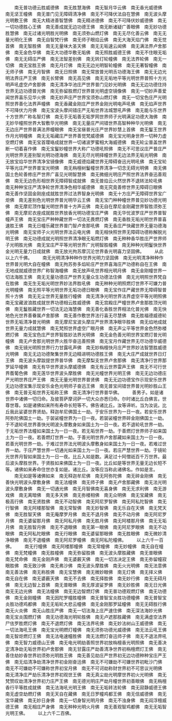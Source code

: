 <!-- { "loadSidebar": true } -->
　　南无普功德云胜威德佛　南无胜慧海佛　南无智月华云佛　南无香光威德佛　南无坚王幢佛　南无普门见无障碍清净佛　南无不可降伏法自在慧佛　南无波头摩光明敷王佛　南无大精进善智慧佛　南无精进德佛　南无不可降伏妙威德佛　南无一切功德胜心王佛　南无善成就无边功德王佛　南无断诸疑广善眼佛　南无妙功德胜慧佛　南无过诸光明胜光明佛　南无须弥山燃灯佛　南无无尽化善云佛　南无无量光明化王佛　南无自智梵行佛　南无师子眼焰云佛　南无大海天焰门佛　南无觉首佛　南无智胜佛　南无无量味大圣天佛　南无无垢速云闻佛　南无满法界卢舍那佛　南无金色华佛　南无大功德华敷无垢佛　南无照胜威德王佛　南无不住眼无垢佛　南无无碍庄严佛　南无法智差别佛　南无转灯轮幢佛　南无法界轮佛　南无一切佛　南无宝胜王佛　南无月灯佛　南无无边光明智轮幢佛　南无无著智幢佛　南无师子佛　南无月智佛　南无日照佛　南无常放普光明舌功德海王佛　南无无边光明法界庄严王佛　南无长臂佛　南无高见佛　南无无垢地平等光明世界普照十方光明声吼虚空卢舍那佛　南无清净华池庄严世界普门见妙光明佛　南无无边功德住持世界无边功德普光佛　南无弥留胜燃灯世界普光明虚空镜像佛　南无一切妙声善爱闻世界喜乐见华火佛　南无妙声庄严世界宝须弥山燃灯佛　南无一切宝色庄严光明照世界善化法界声幢佛　南无香藏金刚庄严世界金刚光明电声吼佛　南无焰声世界不可降伏力月佛　南无宝波头摩间错庄严无垢世界法城慧吼声佛　南无能与乐世界十方世界广称名智灯佛　南无手无垢善无垢罗网世界师子光明满足功德大海佛　南无妙华幢照世界大智敷华光明佛　南无无量庄严间错世界高智种种华光明佛　南无无边庄严世界普满法界幢眼佛　南无宝昼普光庄严世界妙慧上首佛　南无鬘王世界作月光明幢佛　南无无垢藏庄严世界善觉梵威德佛　南无宝光明身世界一切种力虚空燃灯佛　南无宝首璎珞成就世界一切诸波罗蜜相大海威德佛　南无轮尘普盖世界断一切着喜作佛　南无宝鬘妙幢世界大称广功德吼照佛　南无不可思议庄严普庄严光明世界无差别智光明功德海佛　南无无尽光明择幢世界无边法界无垢光明佛　南无放宝焰华世界清净宝镜像佛　南无威德焰藏世界无障碍奋迅光明吼佛　南无宝轮平等光庄严世界普宝光明佛　南无栴檀树鬘幢世界清净一切念无碍光明佛　南无佛国土色轮善修庄严世界广喜见光明智慧佛　南无微细光明庄严照世界法界奋迅善观佛　南无无边色形相世界无障碍智成就佛　南无普焰云火然世界不退转法轮吼佛　南无种种宝庄严清净轮世界清净色相华威德佛　南无究竟善修世界无障碍日眼佛　南无善作坚固金刚座成就胜世界过法界智身光明佛　南无十方庄严无障碍世界宝广炬佛　南无差别色光明世界普光明华云王佛　南无宝门种种幢世界普见妙功德光明佛　南无摩尼顶作鬘光明世界普十方声云佛　南无自在摩尼金刚藏世界智胜须弥王佛　南无摩尼衣座成就胜世界放香光明功德宝庄严佛　南无华忧波罗庄严世界普智幢声王佛　南无宝庄严种种藏世界一切法无畏燃灯佛　南无香胜无垢光明世界普喜速胜王佛　南无日幢乐藏世界普门智卢舍那吼佛　南无香庄严快藏世界无量功德海光明佛　南无宝师子火光明世界法云电光佛　南无相快照世界无障碍功德称解脱光明王佛　南无功德成就光明照世界清净眼无垢燃灯佛　南无种种香华胜庄严世界师子光明胜光佛　南无宝庄严平等光明世界广光明智胜幢佛　南无种种光明鬘快世界金光明无量力日成就佛　南无放光拘苏摩沉沦世界香光明喜力坚固佛。
　　从此以上六千佛。
　　南无光明清净种种作世界光明力坚固佛　南无光明清净种种作世界普光明大自在幢佛　南无拘苏弥多焰轮庄严世界喜海庄严功德称自在王佛　南无地成就威德世界广称智海幢佛　南无放声吼世界相光明月佛　南无金刚幢世界一切法海胜王佛　南无无量功德庄严世界无量众生功德法住佛　南无光明照世界梵自在胜佛　南无生无垢光明世界妙法界胜吼佛　南无种种光明照燃灯世界不可嫌力普光明幢佛　南无照平等光明世界无垢功德日眼佛　南无宝作庄严藏世界无障碍智普照十方佛　南无无尘世界无量胜行幢佛　南无清净光明世界法界虚空平等光明照佛　南无宝藏波浪胜成就世界功德相云胜威德佛　南无宫殿庄严幢世界卢舍那胜顶光明佛　南无鬘胜藏世界一切法无边海慧佛　南无善化香胜世界相法化普光佛　南无快地色光世界善眷属卢舍那佛　南无善作敷世界法行喜无尽慧佛　南无胜福德威德轮世界无垢清净普光明佛　南无摩尼宝波头摩庄严世界清净眼华胜佛　南无焰地成就世界无量力成就慧佛　南无梵照世界虚空广眼月佛　南无声尘平等世界金色然弥楼燃灯佛　南无宝色庄严世界智胜妙法界光明佛　南无金色善光明世界宝燃灯普光明幢佛　南无卢舍那光明世界火胜华奋迅善照佛　南无宝月作藏世界无尽功德华威德佛　南无镜光明照世界行力甘露吼声佛　南无妙栴檀快月庄严世界妙法智慧胜威德光明佛　南无无边功德聚集世界无边精进明功德胜王佛　南无大庄严成就世界日灯王佛　南无波头摩跋提世界普华佛　南无摩梨支世界卢舍那佛　南无清净行世界那罗延华幢佛　南无有华世界波头摩威德佛　南无有云世界雷声王佛　南无不可行世界薝葡色佛　南无莲华世界波头摩胜佛　南无光幢世界光明王佛　南无无边功德庄严光明世界庄严王佛　南无无量光明世界普贤佛　南无无边功德宝作示现安乐世界无边功德宝集示现安乐金色光明师子奋迅王佛　南无普宝间错世界普光明妙胜山王佛　南无普无垢世界无垢称王佛　南无清净行世界普华佛。
　　善男子。如是诸世界中诸佛一切归命。及彼菩萨摩诃萨一切大众亦悉归命。尔时诸比丘白佛言。世尊世尊。如是诸佛如来所有寿命长短等不。佛告诸比丘。汝等谛听。当为汝说。比丘我此娑婆世界贤劫。释迦牟尼佛国土一劫。于安乐世界为一日一夜。若安乐世界阿弥陀佛国土一劫。于袈裟幢世界为一日一夜。若袈裟幢世界碎金刚佛国土一劫。于不退轮吼世界善快光明波头摩敷身如来国土为一日一夜。若不退轮吼世界一劫。于无垢世界法幢如来国土为一日一夜。若无垢世界一劫。于善燃灯世界师子如来国土为一日一夜。若善燃灯世界一劫。于善光明世界卢舍那藏如来国土为一日一夜。若善光明世界一劫。于难过世界法光明波头摩敷身如来国土为一日一夜。若难过世界一劫。于庄严慧世界一切通光如来国土为一日一夜。若庄严慧世界一劫。于镜轮光世界月智如来国土为一日一夜。比丘入如是数。满足过十阿僧祇百千万世界。最后波头摩胜世界。于贤胜如来佛国土为一日一夜。比丘如是等世界无量无边长短不等。诸佛如来寿命住世亦复如是。诸比丘。汝等应当称此诸佛名。作如是言。
　　南无如是等诸佛如来　南无释迦牟尼佛　南无阿弥陀佛　南无碎金刚佛　南无善快光明波头摩敷身佛　南无法幢佛　南无师子佛　南无卢舍那藏佛　南无法光明波头摩敷身佛　南无一切通光佛　南无月智佛南无喜身佛　南无无求利佛　南无游戏佛　南无离暗佛　南无多天佛　南无弥楼相佛　南无众明佛　南无宝藏佛　南无极高行佛　南无贤胜佛　南无不动智佛　南无阿尼罗智佛　南无阿私陀智佛　南无行智佛　南无阿楼那智佛　南无常智佛　南无妙智佛　南无乐自在天佛　南无梵天佛　南无胜智天佛　南无庵摩罗月佛　南无不退月佛　南无不动月佛　南无阿尼罗月佛　南无婆留那月佛　南无阿私月佛　南无胜月佛　南无阿楼那月佛　南无无垢月佛　南无胜智月佛　南无不退眼佛　南无第一眼佛　南无阿尼罗眼佛　南无不动眼佛　南无阿私陀眼佛　南无行眼佛　南无婆留那眼佛　南无胜眼佛　南无微妙清净眼佛　南无不退幢佛　南无阿尼罗幢佛　南无阿私陀幢佛。
　　以上六千一百佛。
　　南无行幢佛　南无阿楼那幢佛　南无常幢佛　南无妙幢佛　南无自在幢佛　南无梵幢佛　南无胜幢佛　南无弥留胜佛　南无波头摩胜藏佛　南无普眼佛　南无梵命佛　南无金刚声佛　南无婆薮天佛　南无一切法决定王佛　南无弥留幢寂眼胜佛　南无致沙佛　南无弗沙佛　南无波头摩胜佛　南无火光明佛　南无法意佛　南无善法佛　南无称胜佛　南无宝慧佛　南无微妙眼佛　南无灯佛　南无择义佛　南无自在佛　南无婆薮天佛　南无不去佛　南无择胜佛　南无妙行佛　南无无碍月佛　南无无边智上首佛　南无普眼佛　南无厚波娑罗佛　南无妙胜佛　南无日光佛　南无无边光佛　南无法幢佛　南无无边智燃灯佛　南无普功德观燃灯佛　南无功德佛　南无金刚幢佛　南无因陀罗幢胜幢佛　南无普智宝炎胜功德幢佛　南无普智宝炎胜功德鸡都佛　南无无垢轮大悲云幢佛　南无金刚那罗延幢佛　南无无碍胜行佛　南无火炎佛　南无山胜庄严佛　南无一切法海上庄严速住佛　南无深法海妙光佛　南无宝炎围燃灯佛　南无功德海光明轮胜佛　南无卢遮那胜藏佛　南无满虚空法界尸佉罗胜燃灯佛　南无不退燃灯佛　南无法界吼佛　南无妙法树山王威德佛　南无一切法海吼王佛　南无宝光明燃灯幢佛　南无须弥功德光威德佛　南无法云吼王佛　南无智炬燃灯王佛　南无法电速幢胜佛　南无法燃灯奋迅师子佛　南无不退法界吼佛　南无智力威德山王佛　南无电光明劫善照世界初放栴檀香光明照佛　南无善决定清净劫无垢世界初卢舍那佛　南无甘露庄严劫善清净世界初栴檀燃灯王佛　南无善住劫妙香世界初须弥光明胜王佛　南无善见劫庄严世界初无边功德种种宝庄严王佛　南无焰清净劫清净世界初金刚奋迅佛　南无不可嫌劫不可嫌世界初毗沙门佛　南无不可嫌劫不可嫌称世界初宝月佛　南无不可诃劫称财世界初不可思议光明佛　南无清净庄严劫乐清净世界初观世王佛　南无真尘劫光明摩世界初火光明佛　南无梵赞叹劫清净世界初力庄严王佛　南无德光明庄严劫月幢世界初善眼佛　南无栴檀香行平等胜成就佛　南无法海吼光明王佛　南无无垢转法轮佛　南无寂静威德王佛　南无虚空劫燃灯佛　南无天自在藏佛　南无日罗幢鸡都王佛　南无信威德佛　南无宝华藏佛　南无妙日身佛　南无一切身智光明月佛　南无不浊身佛　南无阎浮檀威德王佛　南无相庄严身佛　南无种种光明火月佛　南无善观智鸡都佛　南无无垢智光明王佛。
　　以上六千二百佛。
